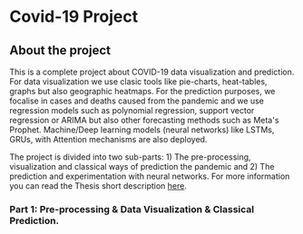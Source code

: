 # Covid-19 Project
## About the project 
This is a complete project about COVID-19 data visualization and prediction.
For data visualization we use clasic tools like pie-charts, heat-tables, graphs but also geographic heatmaps. 
For the prediction purposes, we focalise in cases and deaths caused from the pandemic and we use regression models
such as polynomial regression, support vector regression or ARIMA but also other forecasting methods such as 
Meta's Prophet. Machine/Deep learning models (neural networks) like LSTMs, GRUs, with Attention mechanisms are also deployed. 

The project is divided into two sub-parts: 1) The pre-processing, visualization and classical ways of prediction the pandemic and 2) The prediction and experimentation with neural networks. 
For more information you can read the Thesis short description [here](./Thesis_Description_English.pdf).

### Part 1: Pre-processing & Data Visualization & Classical Prediction.
